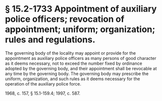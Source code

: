 # § 15.2-1733 Appointment of auxiliary police officers; revocation of appointment; uniform; organization; rules and regulations.

<p>The governing body of the locality may appoint or provide for the appointment as auxiliary police officers as many persons of good character as it deems necessary, not to exceed the number fixed by ordinance adopted by the governing body, and their appointment shall be revocable at any time by the governing body. The governing body may prescribe the uniform, organization, and such rules as it deems necessary for the operation of the auxiliary police force.</p><p>1968, c. 157, § 15.1-159.4; 1997, c. 587.</p>